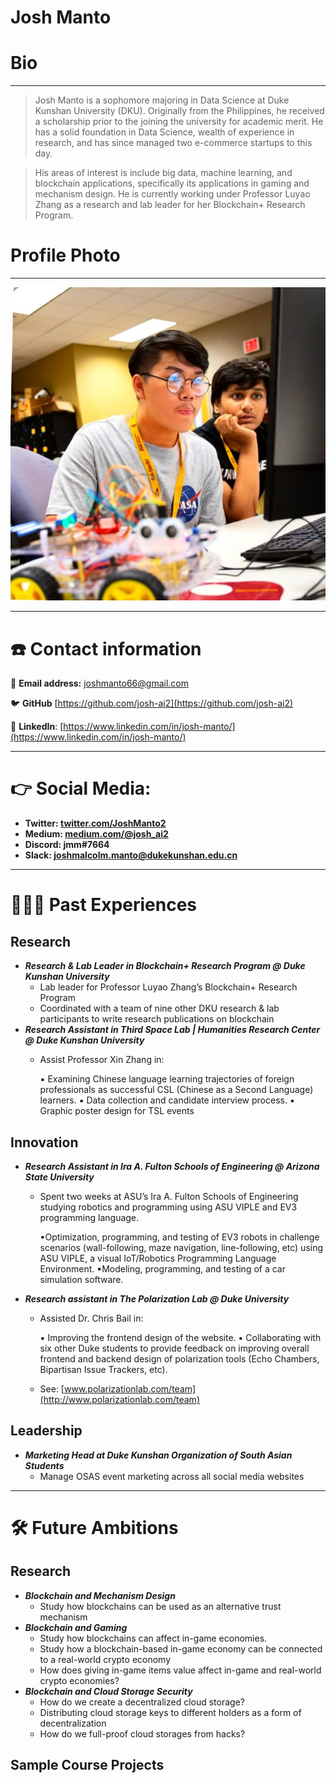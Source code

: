 # Josh Manto

# Bio

---

> Josh Manto is a sophomore majoring in Data Science at Duke Kunshan University (DKU). Originally from the Philippines, he received a scholarship prior to the joining the university for academic merit. He has a solid foundation in Data Science, wealth of experience in research, and has since managed two e-commerce startups to this day.
> 

> His areas of interest is include big data, machine learning, and blockchain applications, specifically its applications  in gaming and mechanism design. He is currently working under Professor Luyao Zhang as a research and lab leader for her Blockchain+ Research Program.
> 

# Profile Photo

---

![1642117298381.jpg](https://github.com/Rising-Stars-by-Sunshine/joshmanto/blob/main/1642117298381.jpg)

---

# ☎️ Contact information

📧 **Email address:** joshmanto66@gmail.com

🐦 **GitHub** [https://github.com/josh-ai2](https://github.com/josh-ai2)

🔗 **LinkedIn**: [https://www.linkedin.com/in/josh-manto/](https://www.linkedin.com/in/josh-manto/)

---

# 👉 Social Media:

- **Twitter: [twitter.com/JoshManto2](https://twitter.com/JoshManto2)**
- **Medium: [medium.com/@josh_ai2](http://medium.com/@josh_ai2)**
- **Discord: jmm#7664**
- **Slack: [joshmalcolm.manto@dukekunshan.edu.cn](mailto:joshmalcolm.manto@dukekunshan.edu.cn)**

---

# **👩🏻‍💻** Past Experiences

## Research

- ***Research & Lab Leader in Blockchain+ Research Program @ Duke Kunshan University***
    - Lab leader for Professor Luyao Zhang’s Blockchain+ Research Program
    - Coordinated with a team of nine other DKU research & lab participants to write research publications on blockchain
- ***Research Assistant in Third Space Lab | Humanities Research Center @ Duke Kunshan University***
    - Assist Professor Xin Zhang in:
        
        ▪ Examining Chinese language learning trajectories of foreign professionals as successful
        CSL (Chinese as a Second Language) learners.
        ▪ Data collection and candidate interview process.
        ▪ Graphic poster design for TSL events
        

## Innovation

- ***Research Assistant in Ira A. Fulton Schools of Engineering @ Arizona State University***
    - Spent two weeks at ASU’s Ira A. Fulton Schools of Engineering studying robotics and
    programming using ASU VIPLE and EV3 programming language.
        
        ▪Optimization, programming, and testing of EV3 robots in challenge scenarios
        (wall-following, maze navigation, line-following, etc) using ASU VIPLE, a visual IoT/Robotics Programming Language Environment.
        ▪Modeling, programming, and testing of a car simulation software.
        
- ***Research assistant in The Polarization Lab @ Duke University***
    - Assisted Dr. Chris Bail in:
        
        ▪ Improving the frontend design of the website.
        ▪ Collaborating with six other Duke students to provide feedback on improving overall frontend and backend design of polarization tools (Echo Chambers, Bipartisan Issue
        Trackers, etc).
        
    - See: [www.polarizationlab.com/team](http://www.polarizationlab.com/team)

## Leadership

- ***Marketing Head at Duke Kunshan Organization of South Asian Students***
    - Manage OSAS event marketing across all social media websites

---

# 🛠 Future Ambitions

## Research

- ***Blockchain and Mechanism Design***
    - Study how blockchains can be used as an alternative trust mechanism
- ***Blockchain and Gaming***
    - Study how blockchains can affect in-game economies.
    - Study how a blockchain-based in-game economy can be connected to a real-world crypto economy
    - How does giving in-game items value affect in-game and real-world crypto economies?
- ***Blockchain and Cloud Storage Security***
    - How do we create a decentralized cloud storage?
    - Distributing cloud storage keys to different holders as a form of decentralization
    - How do we full-proof cloud storages from hacks?

## Sample Course Projects

